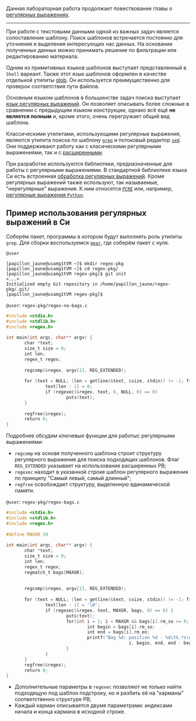 Данная лабораторная работа продолжает повествование главы о [регулярных выражениях](https://github.com/UsamG1t/Methodics_of_LinuxAppDev/blob/master/Methodical_manual/05_Regexps/5.%20%D0%A0%D0%B5%D0%B3%D1%83%D0%BB%D1%8F%D1%80%D0%BD%D1%8B%D0%B5%20%D0%B2%D1%8B%D1%80%D0%B0%D0%B6%D0%B5%D0%BD%D0%B8%D1%8F.md).

---

При работе с текстовыми данными одной из важных задач является сопоставление шаблону. Поиск шаблонов встречается постоянно для уточнения и выделения интересующих нас данных. На основании полученных данных можно принимать решение по фильтрации или редактированию материала. 

Одним из примитивных языков шаблонов выступает представленный в `Shell` вариант. Также этот язык шаблонов оформлен в качестве отдельной утилиты [glob](https://man7.org/linux/man-pages/man7/glob.7.html). Он используется преимущественно для проверок соответствия пути файлов.

Основным языком шаблонов в большинстве задач поиска выступает [язык регулярных выражений](https://dl.ebooksworld.ir/motoman/OReilly.Mastering.Regular.Expressions.3rd.Edition.www.EBooksWorld.ir.pdf). Он позволяет описывать более сложные в сравнении с предыдущим языком конструкции, однако всё ещё **не является полным** и, кроме этого, очень перегружает общий вид шаблона.

Классическими утилитами, использующими регулярные выражения, являются утилита поиска по шаблону [`grep`](https://man7.org/linux/man-pages/man1/grep.1.html) и потоковый редактор [`sed`](https://man7.org/linux/man-pages/man1/sed.1.html). Они поддерживают работу как с класическими регулярными выражениями, так и с [расширенными](https://man7.org/linux/man-pages/man7/regex.7.html). 

При разработке используются библиотеки, предназначенные для работы с регулярными выражениями. В стандартной библиотеке языка Си есть встроенная [обработка регулярных выражений](https://man7.org/linux/man-pages/man3/regcomp.3.html). Кроме регулярных выражений также используют, так называемые, "нерегулярные" выражения. К ним относятся [`PCRE`](http://man7.org/linux/man-pages/man3/pcre.3.html) или, например, [регулярные выражения `Python`](https://docs.python.org/3/library/re).

## Пример использования регулярных выражений в Си

Соберём пакет, программы в котором будут выполнять роль утилиты `grep`. Для сборки воспользуемся [`gear`](https://docs.altlinux.org/ru-RU/alt-platform/10.1/html-single/alt-platform/index.html#gear--chapter), где соберём пакет с нуля.

`@user`
```console
[papillon_jaune@usamg1tVM ~]$ mkdir regex-pkg  
[papillon_jaune@usamg1tVM ~]$ cd regex-pkg/  
[papillon_jaune@usamg1tVM regex-pkg]$ git init  
<...>
Initialized empty Git repository in /home/papillon_jaune/regex-pkg/.git/  
[papillon_jaune@usamg1tVM regex-pkg]$
```

`@user`: `regex-pkg/regex-no-bags.c`

```c
#include <stdio.h>  
#include <stdlib.h>  
#include <regex.h>  
  
int main(int argc, char** argv) {  
       char *text;  
       size_t size = 0;  
       int len;  
       regex_t regex;  
  
       regcomp(&regex, argv[1], REG_EXTENDED);  
  
       for (text = NULL; (len = getline(&text, &size, stdin)) != -1; free(text), text = NULL) {  
               text[len - 1] = 0;  
               if (regexec(&regex, text, 0, NULL, 0) == 0)  
                       puts(text);  
       }  
  
       regfree(&regex);  
       return 0;  
}
```

Подробнее обсудим ключевые функции для работыс регулярными выражениями:
 + `regcomp` на основе полученного шаблона строит структуру регулярного выражения для поиска подходящих шаблонов. Флаг `REG_EXTENDED` указывает на использование расширенных РВ;
 + `regexec` находит в указанной строке шаблон регулярного выражения по принципу "Самый левый, самый длинный";
 + `regfree` освобождает структуру, выделенную вдинамической памяти.

`@user`: `regex-pkg/regex-bags.c`

```c
#include <stdio.h>  
#include <stdlib.h>  
#include <regex.h>  
  
#define MAXGR 10  
  
int main(int argc, char** argv) {  
       char *text;  
       size_t size = 0;  
       int len;  
       regex_t regex;  
       regmatch_t bags[MAXGR];  
  
  
       regcomp(&regex, argv[1], REG_EXTENDED);  
  
       for (text = NULL; (len = getline(&text, &size, stdin)) != -1; free(text), text = NULL) {  
               text[len - 1] = '\0';  
               if (regexec(&regex, text, MAXGR, bags, 0) == 0) {  
                       puts(text);  
                       for(int i = 1; i < MAXGR && bags[i].rm_so >= 0; i++) {  
                               int begin = bags[i].rm_so;  
                               int end = bags[i].rm_eo;  
                               printf("Bag %d: position %d - %d\t%.*s\n",    
                                               i, begin, end, end - begin, text + begin);  
                       }  
               }  
       }  
       regfree(&regex);  
       return 0;  
}
```

 + Дополнительные параметры в `regexec` позволяют не только найти подходящую под шаблон подстроку, но и разбить её на "карманы" соответственно структуре РВ;
 + Каждый карман описывается двумя параметрами: индексами начала и конца кармана в исходной строке.

